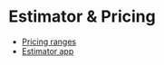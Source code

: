 # Estimator & Pricing

- [Pricing ranges](https://teamstation.dev/nearshore-it-staff-augmentation-pricing)
- [Estimator app](https://pricing.teamstation.dev/)

